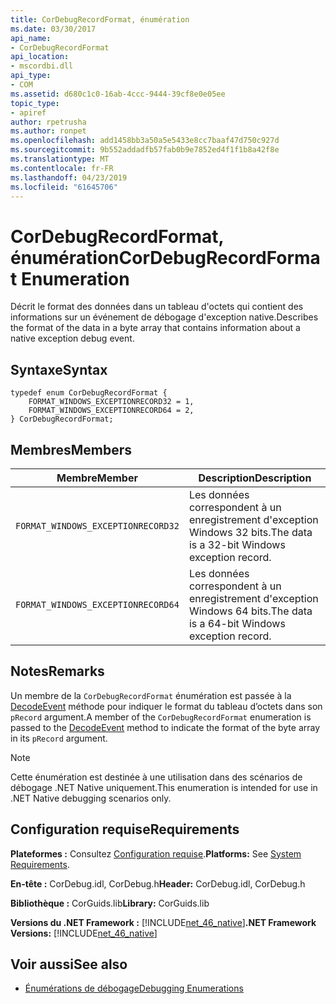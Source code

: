 ```yaml
---
title: CorDebugRecordFormat, énumération
ms.date: 03/30/2017
api_name:
- CorDebugRecordFormat
api_location:
- mscordbi.dll
api_type:
- COM
ms.assetid: d680c1c0-16ab-4ccc-9444-39cf8e0e05ee
topic_type:
- apiref
author: rpetrusha
ms.author: ronpet
ms.openlocfilehash: add1458bb3a50a5e5433e8cc7baaf47d750c927d
ms.sourcegitcommit: 9b552addadfb57fab0b9e7852ed4f1f1b8a42f8e
ms.translationtype: MT
ms.contentlocale: fr-FR
ms.lasthandoff: 04/23/2019
ms.locfileid: "61645706"
---
```

# <a name="cordebugrecordformat-enumeration"></a><span data-ttu-id="a2ca5-102">CorDebugRecordFormat, énumération</span><span class="sxs-lookup"><span data-stu-id="a2ca5-102">CorDebugRecordFormat Enumeration</span></span>
<span data-ttu-id="a2ca5-103">Décrit le format des données dans un tableau d'octets qui contient des informations sur un événement de débogage d'exception native.</span><span class="sxs-lookup"><span data-stu-id="a2ca5-103">Describes the format of the data in a byte array that contains information about a native exception debug event.</span></span>  
  
## <a name="syntax"></a><span data-ttu-id="a2ca5-104">Syntaxe</span><span class="sxs-lookup"><span data-stu-id="a2ca5-104">Syntax</span></span>  
  
```  
typedef enum CorDebugRecordFormat {  
    FORMAT_WINDOWS_EXCEPTIONRECORD32 = 1,  
    FORMAT_WINDOWS_EXCEPTIONRECORD64 = 2,  
} CorDebugRecordFormat;  
```  
  
## <a name="members"></a><span data-ttu-id="a2ca5-105">Membres</span><span class="sxs-lookup"><span data-stu-id="a2ca5-105">Members</span></span>  
  
|<span data-ttu-id="a2ca5-106">Membre</span><span class="sxs-lookup"><span data-stu-id="a2ca5-106">Member</span></span>|<span data-ttu-id="a2ca5-107">Description</span><span class="sxs-lookup"><span data-stu-id="a2ca5-107">Description</span></span>|  
|------------|-----------------|  
|`FORMAT_WINDOWS_EXCEPTIONRECORD32`|<span data-ttu-id="a2ca5-108">Les données correspondent à un enregistrement d'exception Windows 32 bits.</span><span class="sxs-lookup"><span data-stu-id="a2ca5-108">The data is a 32-bit Windows exception record.</span></span>|  
|`FORMAT_WINDOWS_EXCEPTIONRECORD64`|<span data-ttu-id="a2ca5-109">Les données correspondent à un enregistrement d'exception Windows 64 bits.</span><span class="sxs-lookup"><span data-stu-id="a2ca5-109">The data is a 64-bit Windows exception record.</span></span>|  
  
## <a name="remarks"></a><span data-ttu-id="a2ca5-110">Notes</span><span class="sxs-lookup"><span data-stu-id="a2ca5-110">Remarks</span></span>  
 <span data-ttu-id="a2ca5-111">Un membre de la `CorDebugRecordFormat` énumération est passée à la [DecodeEvent](../../../../docs/framework/unmanaged-api/debugging/icordebugprocess6-decodeevent-method.md) méthode pour indiquer le format du tableau d’octets dans son `pRecord` argument.</span><span class="sxs-lookup"><span data-stu-id="a2ca5-111">A member of the `CorDebugRecordFormat` enumeration is passed to the [DecodeEvent](../../../../docs/framework/unmanaged-api/debugging/icordebugprocess6-decodeevent-method.md) method to indicate the format of the byte array in its `pRecord` argument.</span></span>  
  
> [!NOTE]
>  <span data-ttu-id="a2ca5-112">Cette énumération est destinée à une utilisation dans des scénarios de débogage .NET Native uniquement.</span><span class="sxs-lookup"><span data-stu-id="a2ca5-112">This enumeration is intended for use in .NET Native debugging scenarios only.</span></span>  
  
## <a name="requirements"></a><span data-ttu-id="a2ca5-113">Configuration requise</span><span class="sxs-lookup"><span data-stu-id="a2ca5-113">Requirements</span></span>  
 <span data-ttu-id="a2ca5-114">**Plateformes :** Consultez [Configuration requise](../../../../docs/framework/get-started/system-requirements.md).</span><span class="sxs-lookup"><span data-stu-id="a2ca5-114">**Platforms:** See [System Requirements](../../../../docs/framework/get-started/system-requirements.md).</span></span>  
  
 <span data-ttu-id="a2ca5-115">**En-tête :** CorDebug.idl, CorDebug.h</span><span class="sxs-lookup"><span data-stu-id="a2ca5-115">**Header:** CorDebug.idl, CorDebug.h</span></span>  
  
 <span data-ttu-id="a2ca5-116">**Bibliothèque :** CorGuids.lib</span><span class="sxs-lookup"><span data-stu-id="a2ca5-116">**Library:** CorGuids.lib</span></span>  
  
 <span data-ttu-id="a2ca5-117">**Versions du .NET Framework :** [!INCLUDE[net_46_native](../../../../includes/net-46-native-md.md)]</span><span class="sxs-lookup"><span data-stu-id="a2ca5-117">**.NET Framework Versions:** [!INCLUDE[net_46_native](../../../../includes/net-46-native-md.md)]</span></span>  
  
## <a name="see-also"></a><span data-ttu-id="a2ca5-118">Voir aussi</span><span class="sxs-lookup"><span data-stu-id="a2ca5-118">See also</span></span>

- [<span data-ttu-id="a2ca5-119">Énumérations de débogage</span><span class="sxs-lookup"><span data-stu-id="a2ca5-119">Debugging Enumerations</span></span>](../../../../docs/framework/unmanaged-api/debugging/debugging-enumerations.md)
